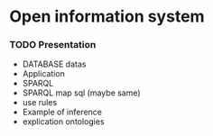 # Open information system

### TODO Presentation

*	DATABASE datas
*	Application
*	SPARQL
*	SPARQL map sql (maybe same)
*	use rules
*	Example of inference
*	explication ontologies
